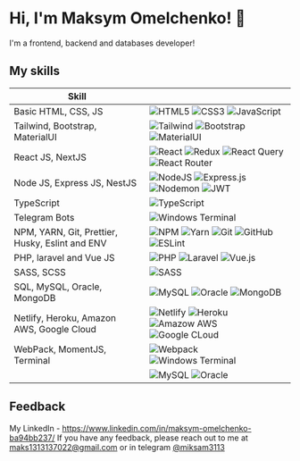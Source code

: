
# Hi, I'm Maksym Omelchenko! 👋


I'm a frontend, backend and databases developer!

## My skills

| Skill             |                                                                 |
| ----------------- | ------------------------------------------------------------------ |
| Basic HTML, CSS, JS | ![HTML5](https://img.shields.io/badge/html5-%23E34F26.svg?style=for-the-badge&logo=html5&logoColor=white) ![CSS3](https://img.shields.io/badge/css3-%231572B6.svg?style=for-the-badge&logo=css3&logoColor=white) ![JavaScript](https://img.shields.io/badge/javascript-%23323330.svg?style=for-the-badge&logo=javascript&logoColor=%23F7DF1E)   |
| Tailwind, Bootstrap, MaterialUI | ![Tailwind](https://img.shields.io/badge/Tailwind_CSS-38B2AC?style=for-the-badge&logo=tailwind-css&logoColor=white) ![Bootstrap](https://img.shields.io/badge/Bootstrap-563D7C?style=for-the-badge&logo=bootstrap&logoColor=white) ![MaterialUI](https://img.shields.io/badge/Material--UI-0081CB?style=for-the-badge&logo=material-ui&logoColor=white  )   |
| React JS, NextJS | ![React](https://img.shields.io/badge/react-%2320232a.svg?style=for-the-badge&logo=react&logoColor=%2361DAFB) ![Redux](https://img.shields.io/badge/redux-%23593d88.svg?style=for-the-badge&logo=redux&logoColor=white) ![React Query](https://img.shields.io/badge/-React%20Query-FF4154?style=for-the-badge&logo=react%20query&logoColor=white) ![React Router](https://img.shields.io/badge/React_Router-CA4245?style=for-the-badge&logo=react-router&logoColor=white)   |
| Node JS, Express JS, NestJS | ![NodeJS](https://img.shields.io/badge/node.js-6DA55F?style=for-the-badge&logo=node.js&logoColor=white) ![Express.js](https://img.shields.io/badge/express.js-%23404d59.svg?style=for-the-badge&logo=express&logoColor=%2361DAFB) ![Nodemon](https://img.shields.io/badge/NODEMON-%23323330.svg?style=for-the-badge&logo=nodemon&logoColor=%BBDEAD) ![JWT](https://img.shields.io/badge/JWT-black?style=for-the-badge&logo=JSON%20web%20tokens)   |
| TypeScript | ![TypeScript](https://img.shields.io/badge/typescript-%23007ACC.svg?style=for-the-badge&logo=typescript&logoColor=white)   |
| Telegram Bots | ![Windows Terminal](https://img.shields.io/badge/Telegram-2CA5E0?style=for-the-badge&logo=telegram&logoColor=white)    |
| NPM, YARN, Git, Prettier, Husky, Eslint and ENV | ![NPM](https://img.shields.io/badge/NPM-%23CB3837.svg?style=for-the-badge&logo=npm&logoColor=white) ![Yarn](https://img.shields.io/badge/yarn-%232C8EBB.svg?style=for-the-badge&logo=yarn&logoColor=white) ![Git](https://img.shields.io/badge/git-%23F05033.svg?style=for-the-badge&logo=git&logoColor=white) ![GitHub](https://img.shields.io/badge/github-%23121011.svg?style=for-the-badge&logo=github&logoColor=white) ![ESLint](https://img.shields.io/badge/ESLint-4B3263?style=for-the-badge&logo=eslint&logoColor=white)  |
| PHP, laravel and Vue JS | ![PHP](https://img.shields.io/badge/php-%23777BB4.svg?style=for-the-badge&logo=php&logoColor=white) ![Laravel]([https://img.shields.io/badge/php-%23777BB4.svg?style=for-the-badge&logo=php&logoColor=white](https://img.shields.io/badge/Laravel-FF2D20?style=for-the-badge&logo=laravel&logoColor=white)) ![Vue.js](https://img.shields.io/badge/vuejs-%2335495e.svg?style=for-the-badge&logo=vuedotjs&logoColor=%234FC08D) |
| SASS, SCSS | ![SASS](https://img.shields.io/badge/SASS-hotpink.svg?style=for-the-badge&logo=SASS&logoColor=white)   |
| SQL, MySQL, Oracle, MongoDB | ![MySQL](https://img.shields.io/badge/mysql-%2300f.svg?style=for-the-badge&logo=mysql&logoColor=white) ![Oracle](https://img.shields.io/badge/Oracle-F80000?style=for-the-badge&logo=oracle&logoColor=white) ![MongoDB](https://img.shields.io/badge/MongoDB-4EA94B?style=for-the-badge&logo=mongodb&logoColor=white)   |
| Netlify, Heroku, Amazon AWS, Google Cloud | ![Netlify](https://img.shields.io/badge/Netlify-00C7B7?style=for-the-badge&logo=netlify&logoColor=white) ![Heroku]([https://img.shields.io/badge/Oracle-F80000?style=for-the-badge&logo=oracle&logoColor=white](https://img.shields.io/badge/Heroku-430098?style=for-the-badge&logo=heroku&logoColor=white)) ![Amazow AWS]([https://img.shields.io/badge/MongoDB-4EA94B?style=for-the-badge&logo=mongodb&logoColor=white](https://img.shields.io/badge/Amazon_AWS-232F3E?style=for-the-badge&logo=amazon-aws&logoColor=white)) ![Google CLoud](https://img.shields.io/badge/Google_Cloud-4285F4?style=for-the-badge&logo=google-cloud&logoColor=white)  |
| WebPack, MomentJS, Terminal | ![Webpack](https://img.shields.io/badge/webpack-%238DD6F9.svg?style=for-the-badge&logo=webpack&logoColor=black) ![Windows Terminal](https://img.shields.io/badge/Windows%20Terminal-%234D4D4D.svg?style=for-the-badge&logo=windows-terminal&logoColor=white)   |
| | ![MySQL](https://img.shields.io/badge/mysql-%2300f.svg?style=for-the-badge&logo=mysql&logoColor=white) ![Oracle](https://img.shields.io/badge/Oracle-F80000?style=for-the-badge&logo=oracle&logoColor=white)

## Feedback

My LinkedIn - https://www.linkedin.com/in/maksym-omelchenko-ba94bb237/
If you have any feedback, please reach out to me at maks1313137022@gmail.com or in telegram [@miksam3113](https://miksam_13.t.me/)
